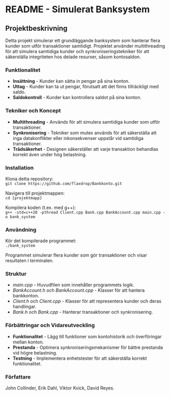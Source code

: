 # README - Simulerat Banksystem

## Projektbeskrivning

Detta projekt simulerar ett grundläggande banksystem som hanterar flera kunder som utför transaktioner samtidigt. Projektet använder multithreading för att simulera samtidiga kunder och synkroniseringstekniker för att säkerställa integriteten hos delade resurser, såsom kontosaldon.

### Funktionalitet

- **Insättning** - Kunder kan sätta in pengar på sina konton.
- **Uttag** - Kunder kan ta ut pengar, förutsatt att det finns tillräckligt med saldo.
- **Saldokontroll** - Kunder kan kontrollera saldot på sina konton.

### Tekniker och Koncept

- **Multithreading** - Används för att simulera samtidiga kunder som utför transaktioner.
- **Synkronisering** - Tekniker som mutex används för att säkerställa att inga datakonflikter eller inkonsekvenser uppstår vid samtidiga transaktioner.
- **Trådsäkerhet** - Designen säkerställer att varje transaktion behandlas korrekt även under hög belastning.

### Installation

Klona detta repository:  
`git clone https://github.com/flaxdrop/Bankkonto.git`

Navigera till projektmappen:  
`cd [projektmapp]`

Kompilera koden (t.ex. med g++):  
`g++ -std=c++20 -pthread Client.cpp Bank.cpp BankAccount.cpp main.cpp -o bank_system`

### Användning

Kör det kompilerade programmet:  
`./bank_system`

Programmet simulerar flera kunder som gör transaktioner och visar resultaten i terminalen.

### Struktur

- _main.cpp_ - Huvudfilen som innehåller programmets logik.
- _BankAccount.h_ och _BankAccount.cpp_ - Klasser för att hantera bankkonton.
- _Client.h_ och _Client.cpp_ - Klasser för att representera kunder och deras handlingar.
- _Bank.h_ och _Bank.cpp_ - Hanterar transaktioner och synkronisering.

### Förbättringar och Vidareutveckling

- **Funktionalitet** - Lägg till funktioner som kontohistorik och överföringar mellan konton.
- **Prestanda** - Optimera synkroniseringsmekanismer för bättre prestanda vid högre belastning.
- **Testning** - Implementera enhetstester för att säkerställa korrekt funktionalitet.

### Författare

John Collinder, Erik Dahl, Viktor Kvick, David Reyes.
